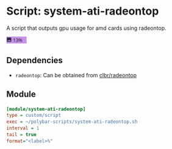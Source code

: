 # Script: system-ati-radeontop

A script that outputs gpu usage for amd cards using radeontop.

![system-ati-radeontop](screenshots/1.png)


## Dependencies

* `radeontop`: Can be obtained from [clbr/radeontop](https://github.com/clbr/radeontop)


## Module

```ini
[module/system-ati-radeontop]
type = custom/script
exec = ~/polybar-scripts/system-ati-radeontop.sh
interval = 1
tail = true
format="<label>%"
```

